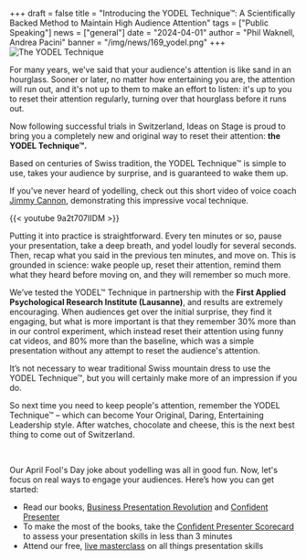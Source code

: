 +++
draft = false
title = "Introducing the YODEL Technique™: A Scientifically Backed Method to Maintain High Audience Attention"
tags = ["Public Speaking"]
news = ["general"]
date = "2024-04-01"
author = "Phil Waknell, Andrea Pacini"
banner = "/img/news/169_yodel.png"
+++
![The YODEL Technique](/img/news/169_yodel.png "The YODEL Technique")

  <p><span style="font-weight: 400;">For many years, we've said that your audience's attention is like sand in an hourglass. Sooner or later, no matter how entertaining you are, the attention will run out, and it's not up to them to make an effort to listen: it's up to you to reset their attention regularly, turning over that hourglass before it runs out.</span></p>
  <p><span style="font-weight: 400;">Now following successful trials in Switzerland, Ideas on Stage is proud to bring you a completely new and original way to reset their attention: </span><strong>the YODEL Technique&trade;.</strong></p>
  <p><span style="font-weight: 400;">Based on centuries of Swiss tradition, the YODEL Technique&trade; is simple to use, takes your audience by surprise, and is guaranteed to wake them up.</span></p>
  <p><span style="font-weight: 400;">If you've never heard of yodelling, check out this short video of voice coach </span><a href="https://www.jimmycannon.com/"><span style="font-weight: 400;">Jimmy Cannon</span></a><span style="font-weight: 400;">, demonstrating this impressive vocal technique.</span></p>

{{< youtube 9a2t707IIDM >}}

  <p><span style="font-weight: 400;">Putting it into practice is straightforward. Every ten minutes or so, pause your presentation, take a deep breath, and yodel loudly for several seconds. Then, recap what you said in the previous ten minutes, and move on. This is grounded in science: wake people up, reset their attention, remind them what they heard before moving on, and they will remember so much more.</span></p>
  <p><span style="font-weight: 400;">We&rsquo;ve tested the YODEL&trade; Technique in partnership with the </span><strong>First Applied Psychological Research Institute (Lausanne)</strong><span style="font-weight: 400;">, and results are extremely encouraging. When audiences get over the initial surprise, they find it engaging, but what is more important is that they remember 30% more than in our control experiment, which instead reset their attention using funny cat videos, and 80% more than the baseline, which was a simple presentation without any attempt to reset the audience's attention.</span></p>

  <p><span style="font-weight: 400;">It&rsquo;s not necessary to wear traditional Swiss mountain dress to use the YODEL Technique&trade;, but you will certainly make more of an impression if you do.</span></p>

  <p><span style="font-weight: 400;">So next time you need to keep people's attention, remember the YODEL Technique&trade; &ndash; which can become Your Original, Daring, Entertaining Leadership style. After watches, chocolate and cheese, this is the next best thing to come out of Switzerland.</span></p>
  <br />
  <p><span style="font-weight: 400;">Our April Fool's Day joke about yodelling was all in good fun. Now, let's focus on real ways to engage your audiences. Here&rsquo;s how you can get started:&nbsp;</span></p>
  <ul>
    <li style="font-weight: 400;" aria-level="1"><span style="font-weight: 400;">Read our books, </span><a href="https://www.ideasonstage.com/business-presentation-revolution/book/"><span style="font-weight: 400;">Business Presentation Revolution</span></a><span style="font-weight: 400;"> and </span><a href="https://www.ideasonstage.com/resources/confident-presenter-book/"><span style="font-weight: 400;">Confident Presenter</span></a></li>
    <li style="font-weight: 400;" aria-level="1"><span style="font-weight: 400;">To make the most of the books, take the </span><a href="https://presentationscorecard.scoreapp.com"><span style="font-weight: 400;">Confident Presenter Scorecard</span></a><span style="font-weight: 400;"> to assess your presentation skills in less than 3 minutes</span></li>
    <li style="font-weight: 400;" aria-level="1"><span style="font-weight: 400;">Attend our free, </span><a href="https://www.eventbrite.co.uk/o/ideas-on-stage-uk-18757456469"><span style="font-weight: 400;">live masterclass</span></a><span style="font-weight: 400;"> on all things presentation skills</span></li>
  </ul>
</div>
